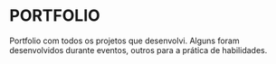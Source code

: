 # PORTFOLIO
Portfolio com todos os projetos que desenvolvi. Alguns foram desenvolvidos durante eventos, outros para a prática de habilidades.
